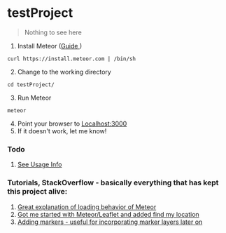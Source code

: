 testProject
===========

> Nothing to see here

1. Install Meteor ([Guide ](http://docs.meteor.com))

  ```
  curl https://install.meteor.com | /bin/sh
  ```

2. Change to the working directory

  ```
  cd testProject/
  ```

3. Run Meteor

  ```
  meteor
  ```

4. Point your browser to [Localhost:3000 ](http://localhost:3000)
5. If it doesn't work, let me know!

### Todo
1. [See Usage Info](http://atmospherejs.com/mquandalle/jade)

### Tutorials, StackOverflow - basically everything that has kept this project alive:
1. [Great explanation of loading behavior of Meteor ](http://www.kingkryn.com/?p=1697#comment-5018)
2. [Got me started with Meteor/Leaflet and added find my location ](http://www.kingkryn.com/?p=1697#comment-5018)
3. [Adding markers - useful for incorporating marker layers later on]()
